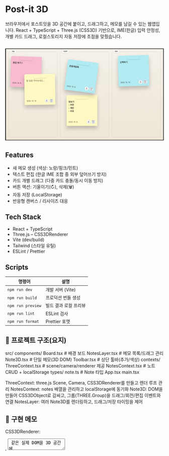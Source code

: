 # Post-it 3D

브라우저에서 포스트잇을 3D 공간에 붙이고, 드래그하고, 메모를 남길 수 있는 웹앱입니다.
React + TypeScript + Three.js (CSS3D) 기반으로, IME(한글) 입력 안정성, 개별 카드 드래그, 로컬스토리지 자동 저장에 초점을 맞췄습니다.

## ![alt text](image.png)


## Features

- 새 메모 생성 (색상: 노랑/핑크/민트)
- 텍스트 편집 (한글 IME 조합 중 외부 덮어쓰기 방지)
- 카드 개별 드래그 (다중 카드 충돌/동시 이동 방지)
- 버튼 액션: 기울이기(↻), 삭제(🗑️)
- 자동 저장 (LocalStorage)
- 반응형 캔버스 / 리사이즈 대응

## Tech Stack

- React + TypeScript
- Three.js – CSS3DRenderer
- Vite (dev/build)
- Tailwind (스타일 유틸)
- ESLint / Prettier

## Scripts

| 명령어            | 설명                  |
| ----------------- | --------------------- |
| `npm run dev`     | 개발 서버 (Vite)      |
| `npm run build`   | 프로덕션 번들 생성    |
| `npm run preview` | 빌드 결과 로컬 프리뷰 |
| `npm run lint`    | ESLint 검사           |
| `npm run format`  | Prettier 포맷         |


## 📁 프로젝트 구조(요지)

src/
  components/
    Board.tsx          # 배경 보드
    NotesLayer.tsx     # 메모 목록/드래그 관리
    Note3D.tsx         # 단일 메모(3D DOM)
    Toolbar.tsx        # 상단 툴바(추가/색상)
  contexts/
    ThreeContext.tsx   # scene/camera/renderer 제공
    NotesContext.tsx   # 노트 CRUD + localStorage
  types/
    note.ts            # Note 타입
  App.tsx
  main.tsx

ThreeContext: three.js Scene, Camera, CSS3DRenderer를 만들고 렌더 루프 관리
NotesContext: notes 배열을 관리하고 localStorage에 동기화
Note3D: DOM을 만들어 CSS3DObject로 감싸고, 그룹(THREE.Group)을 드래그/회전/편집 이벤트와 연결
NotesLayer: 여러 Note3D를 렌더링하고, 드래그/저장 타이밍을 제어

## 🧩 구현 메모

CSS3DRenderer: <div>, <textarea> 같은 실제 DOM을 3D 공간에 배치합니다.
드래그: 화면 픽셀 → 월드 좌표 변환해서 그룹 위치를 갱신하고, pointerup에 최종 위치를 저장합니다.
IME(한글): compositionstart/end 이벤트로 조합 중에는 저장을 지연합니다.
이벤트 충돌 방지: 버튼과 텍스트영역은 캡처 단계에서 stopPropagation()으로 드래그 시작을 막습니다.
퍼시스턴스: NotesContext가 notes 상태를 localStorage에 자동으로 저장합니다.
